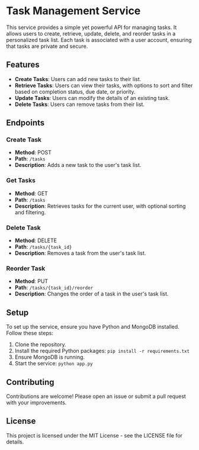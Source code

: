 # Task Management Service

This service provides a simple yet powerful API for managing tasks. It allows users to create, retrieve, update, delete, and reorder tasks in a personalized task list. Each task is associated with a user account, ensuring that tasks are private and secure.

## Features

- **Create Tasks**: Users can add new tasks to their list.
- **Retrieve Tasks**: Users can view their tasks, with options to sort and filter based on completion status, due date, or priority.
- **Update Tasks**: Users can modify the details of an existing task.
- **Delete Tasks**: Users can remove tasks from their list.

## Endpoints

### Create Task

- **Method**: POST
- **Path**: `/tasks`
- **Description**: Adds a new task to the user's task list.

### Get Tasks

- **Method**: GET
- **Path**: `/tasks`
- **Description**: Retrieves tasks for the current user, with optional sorting and filtering.

### Delete Task

- **Method**: DELETE
- **Path**: `/tasks/{task_id}`
- **Description**: Removes a task from the user's task list.

### Reorder Task

- **Method**: PUT
- **Path**: `/tasks/{task_id}/reorder`
- **Description**: Changes the order of a task in the user's task list.

## Setup

To set up the service, ensure you have Python and MongoDB installed. Follow these steps:

1. Clone the repository.
2. Install the required Python packages: `pip install -r requirements.txt`
3. Ensure MongoDB is running.
4. Start the service: `python app.py`


## Contributing

Contributions are welcome! Please open an issue or submit a pull request with your improvements.

## License

This project is licensed under the MIT License - see the LICENSE file for details.
